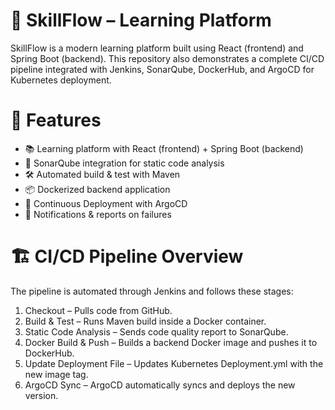 # 🚀 SkillFlow – Learning Platform
SkillFlow is a modern learning platform built using React (frontend) and Spring Boot (backend).
This repository also demonstrates a complete CI/CD pipeline integrated with Jenkins, SonarQube, DockerHub, and ArgoCD for Kubernetes deployment.
# 📌 Features
- 📚 Learning platform with React (frontend) + Spring Boot (backend)
- 🔐 SonarQube integration for static code analysis
- 🛠️ Automated build & test with Maven
- 📦 Dockerized backend application
- 🚀 Continuous Deployment with ArgoCD
- 🔔 Notifications & reports on failures

# 🏗️ CI/CD Pipeline Overview

The pipeline is automated through Jenkins and follows these stages:

1. Checkout – Pulls code from GitHub.
2. Build & Test – Runs Maven build inside a Docker container.
3. Static Code Analysis – Sends code quality report to SonarQube.
4. Docker Build & Push – Builds a backend Docker image and pushes it to DockerHub.
5. Update Deployment File – Updates Kubernetes Deployment.yml with the new image tag.
6. ArgoCD Sync – ArgoCD automatically syncs and deploys the new version.
